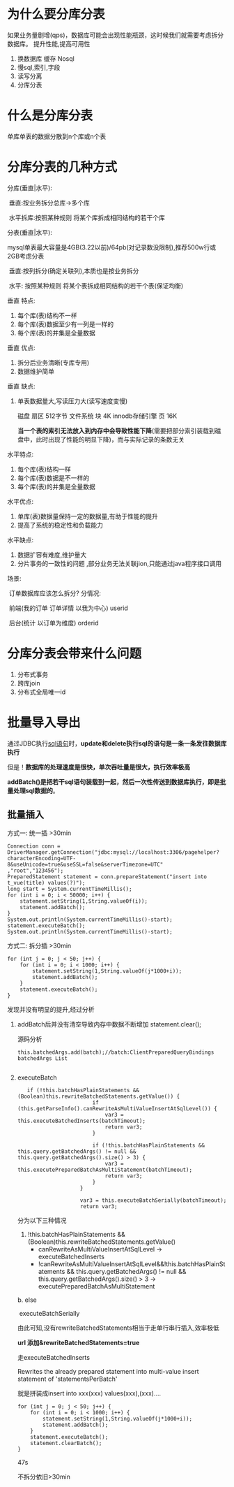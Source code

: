 # 为什么要分库分表

如果业务量剧增(qps)，数据库可能会出现性能瓶颈，这时候我们就需要考虑拆分数据库。  提升性能,提高可用性

1. 换数据库 缓存 Nosql
2. 慢sql,索引,字段
3. 读写分离
4. 分库分表

# 什么是分库分表

单库单表的数据分散到n个库或n个表



# 分库分表的几种方式

 分库(垂直|水平):

​	垂直:按业务拆分总库->多个库

​	水平拆库:按照某种规则 将某个库拆成相同结构的若干个库

 分表(垂直|水平):

​	mysql单表最大容量是4GB(3.22以前)/64pb(对记录数没限制),推荐500w行或2GB考虑分表



​	垂直:按列拆分(确定关联列),本质也是按业务拆分

​	水平: 按照某种规则 将某个表拆成相同结构的若干个表(保证均衡)



垂直 特点:

1. 每个库(表)结构不一样
2. 每个库(表)数据至少有一列是一样的
3. 每个库(表)的并集是全量数据

垂直 优点:

1. 拆分后业务清晰(专库专用)
2. 数据维护简单

垂直 缺点:

1. 单表数据量大,写读压力大(读写速度变慢) 

   磁盘 扇区 512字节 文件系统 块 4K  innodb存储引擎 页 16K

   **当一个表的索引无法放入到内存中会导致性能下降**(需要把部分索引装载到磁盘中，此时出现了性能的明显下降)，而与实际记录的条数无关





水平特点:

1. 每个库(表)结构一样
2. 每个库(表)数据是不一样的
3. 每个库(表)的并集是全量数据

水平优点:

1. 单库(表)数据量保持一定的数据量,有助于性能的提升
2. 提高了系统的稳定性和负载能力

水平缺点:

1. 数据扩容有难度,维护量大
2.  分片事务的一致性的问题 ,部分业务无法关联jion,只能通过java程序接口调用



场景:

​	订单数据库应该怎么拆分? 分情况:

​	前端(我的订单 订单详情 以我为中心) userid

​	后台(统计 以订单为维度) orderid





# 分库分表会带来什么问题

1. 分布式事务
2. 跨库join
3. 分布式全局唯一id





# 批量导入导出

通过JDBC执行[sql语句](https://so.csdn.net/so/search?q=sql语句&spm=1001.2101.3001.7020)时，**update和delete执行sql的语句是一条一条发往数据库执行**

但是！**数据库的处理速度是很快，单次吞吐量是很大，执行效率极高**

**addBatch()是把若干sql语句装载到一起，然后一次性传送到数据库执行，即是批量处理sql数据的**。

## 批量插入

方式一: 统一插   >30min

```
Connection conn = DriverManager.getConnection("jdbc:mysql://localhost:3306/pagehelper?characterEncoding=UTF-8&useUnicode=true&useSSL=false&serverTimezone=UTC"
,"root","123456");
PreparedStatement statement = conn.prepareStatement("insert into t_vue(title) values(?)");
long start = System.currentTimeMillis();
for (int i = 0; i < 50000; i++) {
    statement.setString(1,String.valueOf(i));
    statement.addBatch();
}
System.out.println(System.currentTimeMillis()-start);
statement.executeBatch();
System.out.println(System.currentTimeMillis()-start);
```

方式二: 拆分插  >30min

```
for (int j = 0; j < 50; j++) {
    for (int i = 0; i < 1000; i++) {
        statement.setString(1,String.valueOf(j*1000+i));
        statement.addBatch();
    }
    statement.executeBatch();
}
```

发现并没有明显的提升,经过分析

1. addBatch后并没有清空导致内存中数据不断增加 statement.clear();

   源码分析

   ```
   this.batchedArgs.add(batch);//batch:ClientPreparedQueryBindings   batchedArgs List
   
   
   ```

   

2. executeBatch

   ```
      if (!this.batchHasPlainStatements && (Boolean)this.rewriteBatchedStatements.getValue()) {
                           if (this.getParseInfo().canRewriteAsMultiValueInsertAtSqlLevel()) {
                               var3 = this.executeBatchedInserts(batchTimeout);
                               return var3;
                           }
   
                           if (!this.batchHasPlainStatements && this.query.getBatchedArgs() != null && this.query.getBatchedArgs().size() > 3) {
                               var3 = this.executePreparedBatchAsMultiStatement(batchTimeout);
                               return var3;
                           }
                       }
   
                       var3 = this.executeBatchSerially(batchTimeout);
                       return var3;
   ```

   分为以下三种情况

   1. !this.batchHasPlainStatements && (Boolean)this.rewriteBatchedStatements.getValue() 
      - canRewriteAsMultiValueInsertAtSqlLevel -> executeBatchedInserts
      - !canRewriteAsMultiValueInsertAtSqlLevel&&!this.batchHasPlainStatements && this.query.getBatchedArgs() != null && this.query.getBatchedArgs().size() > 3  ->  executePreparedBatchAsMultiStatement

   b. else 

   ​		executeBatchSerially

   由此可知,没有rewriteBatchedStatements相当于走单行串行插入,效率极低

   **url 添加&rewriteBatchedStatements=true**

   走executeBatchedInserts

   Rewrites the already prepared statement into  multi-value insert statement of 'statementsPerBatch'

    就是拼装成insert into xxx(xxx) values(xxx),(xxx)....

   ```
   for (int j = 0; j < 50; j++) {
       for (int i = 0; i < 1000; i++) {
           statement.setString(1,String.valueOf(j*1000+i));
           statement.addBatch();
       }
       statement.executeBatch();
       statement.clearBatch();
   }
   ```

   47s

   不拆分依旧>30min